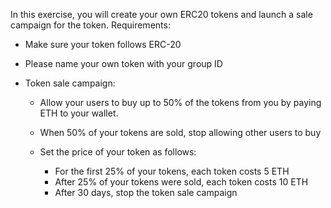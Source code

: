 In this exercise, you will create your own ERC20 tokens and launch a sale campaign for the
token. Requirements:

- Make sure your token follows ERC-20

- Please name your own token with your group ID

- Token sale campaign:

    - Allow your users to buy up to 50% of the tokens from you by paying ETH to your wallet.

    - When 50% of your tokens are sold, stop allowing other users to buy

    - Set the price of your token as follows:
        - For the first 25% of your tokens, each token costs 5 ETH
        - After 25% of your tokens were sold, each token costs 10 ETH
        - After 30 days, stop the token sale campaign
